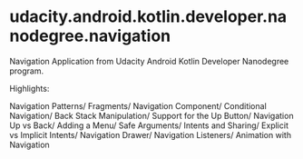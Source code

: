 # udacity.android.kotlin.developer.nanodegree.navigation
Navigation Application from Udacity Android Kotlin Developer Nanodegree program.

Highlights:

Navigation Patterns/
Fragments/
Navigation Component/
Conditional Navigation/
Back Stack Manipulation/
Support for the Up Button/
Navigation Up vs Back/
Adding a Menu/
Safe Arguments/
Intents and Sharing/
Explicit vs Implicit Intents/
Navigation Drawer/
Navigation Listeners/
Animation with Navigation